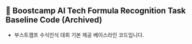 ## 📁 Boostcamp AI Tech Formula Recognition Task Baseline Code (Archived)

- 부스트캠프 수식인식 대회 기본 제공 베이스라인 코드입니다.
